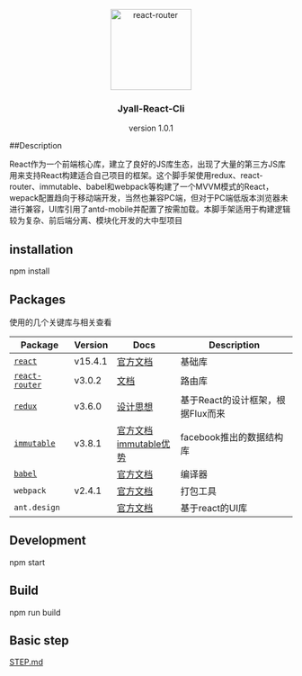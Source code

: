 
<p align="center">
  <a href="https://reacttraining.com/react-router/">
    <img alt="react-router" src="http://reactjs.cn/react/img/logo.svg" width="144">
  </a>
</p>

<h3 align="center">
  Jyall-React-Cli
</h3>

<p align="center">
  version 1.0.1</a>
</p>

##Description

React作为一个前端核心库，建立了良好的JS库生态，出现了大量的第三方JS库用来支持React构建适合自己项目的框架。这个脚手架使用redux、react-router、immutable、babel和webpack等构建了一个MVVM模式的React，wepack配置趋向于移动端开发，当然也兼容PC端，但对于PC端低版本浏览器未进行兼容，UI库引用了antd-mobile并配置了按需加载。本脚手架适用于构建逻辑较为复杂、前后端分离、模块化开发的大中型项目


## installation

npm install

## Packages

使用的几个关键库与相关查看

| Package | Version | Docs | Description |
|---------|---------|------|-------------|
| [`react`](http://www.reactjs.com/) | v15.4.1 | [官方文档](https://facebook.github.io/react/docs/hello-world.html) | 基础库 |
| [`react-router`](https://reacttraining.com/react-router/) | v3.0.2 |[文档](https://github.com/ReactTraining/react-router) | 路由库 |
| [`redux`](https://github.com/reactjs/redux) | v3.6.0 | [设计思想](http://www.jianshu.com/p/ec820d8581cd) |  基于React的设计框架，根据Flux而来 |
| [`immutable`](https://github.com/facebook/immutable-js) | v3.8.1 | [官方文档](http://facebook.github.io/immutable-js/) <br> [immutable优势](http://www.jianshu.com/p/dec712858b27)| facebook推出的数据结构库 |
| [`babel`]()| |[官方文档](http://babeljs.cn/)| 编译器 |
| `webpack`| v2.4.1 |[官方文档](webpack.github.io) |打包工具 |
| `ant.design`| | [官方文档](https://ant.design/)| 基于react的UI库|

## Development
npm start

## Build
npm run build

## Basic step
[STEP.md](./STEP.md)
